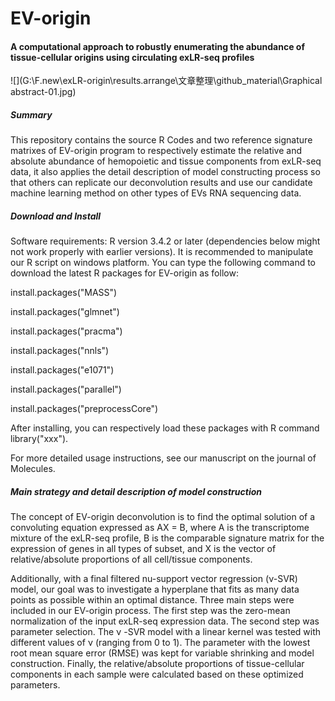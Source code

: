 # **EV-origin**

#### **A computational approach to robustly enumerating the abundance of tissue-cellular origins using circulating exLR-seq profiles**

![](G:\F.new\exLR-origin\results.arrange\文章整理\github_material\Graphical abstract-01.jpg)

##### **Summary**

This repository contains the source R Codes and two reference signature matrixes of EV-origin program to respectively estimate the relative and absolute abundance of hemopoietic and tissue components from exLR-seq data, it also applies the detail description of model constructing process so that others can replicate our deconvolution results and use our candidate machine learning method on other types of EVs RNA sequencing data.

##### **Download and Install**

Software requirements: R version 3.4.2 or later (dependencies below might not work properly with earlier versions). It is recommended to manipulate our R script on windows platform. You can type the following command to download the latest R packages for EV-origin as follow:

install.packages("MASS")

install.packages("glmnet")

install.packages("pracma")

install.packages("nnls")

install.packages("e1071")

install.packages("parallel")

install.packages("preprocessCore")

After installing, you can respectively load these packages with R command library("xxx").

For more detailed usage instructions, see our manuscript on the journal of Molecules.

##### **Main strategy and detail description of model construction**

The concept of EV-origin deconvolution is to find the optimal solution of a convoluting equation expressed as AX = B, where A is the transcriptome mixture of the exLR-seq profile, B is the comparable signature matrix for the expression of genes in all types of subset, and X is the vector of relative/absolute proportions of all cell/tissue components. 

Additionally, with a final filtered nu-support vector regression (ν-SVR) model, our goal was to investigate a hyperplane that fits as many data points as possible within an optimal distance. Three main steps were included in our EV-origin process. The first step was the zero-mean normalization of the input exLR-seq expression data. The second step was parameter selection. The ν -SVR model with a linear kernel was tested with different values of ν (ranging from 0 to 1). The parameter with the lowest root mean square error (RMSE) was kept for variable shrinking and model construction. Finally, the relative/absolute proportions of tissue-cellular components in each sample were calculated based on these optimized parameters.

 